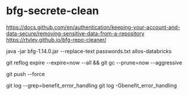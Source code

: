 # bfg-secrete-clean


https://docs.github.com/en/authentication/keeping-your-account-and-data-secure/removing-sensitive-data-from-a-repository
https://rtyley.github.io/bfg-repo-cleaner/



java -jar bfg-1.14.0.jar --replace-text passwords.txt allos-databricks

git reflog expire --expire=now --all && git gc --prune=now --aggressive

git push --force


git log --grep=benefit_error_handling
git log -Gbenefit_error_handling
